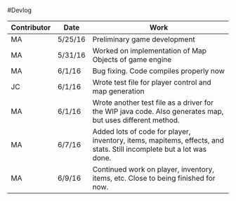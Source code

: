 #Devlog


| Contributor |   Date   |  Work                          |
|-------------|----------|--------------------------------|
|   MA        |  5/25/16 |Preliminary game development    |
|   MA        |  5/31/16 |Worked on implementation of Map Objects of game engine                                |
|    MA          |  6/1/16     |  Bug fixing. Code compiles properly now                              |
|    JC         |  6/1/16     |   Wrote test file for player control and map generation                             |
|   MA          |  6/1/16     |   Wrote another test file as a driver for the WIP java code. Also generates map, but uses different method.                             |
|       MA      |  6/7/16     |   Added lots of code for player,  inventory, items, mapitems, effects, and stats. Still incomplete but a lot was done.                            |
| MA | 6/9/16 | Continued work on player, inventory, items, etc. Close to being finished for now.|
